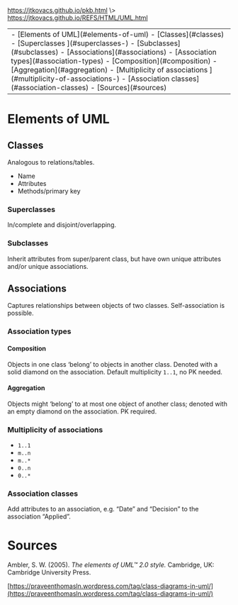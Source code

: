 <p id="path"><a href="../../pkb.html">https://jtkovacs.github.io/pkb.html</a> \> <a href="https://jtkovacs.github.io/REFS/HTML/UML.html">https://jtkovacs.github.io/REFS/HTML/UML.html</a></p><table class="TOC"><tr><td>- [Elements of UML](#elements-of-uml)
	- [Classes](#classes)
		- [Superclasses ](#superclasses-)
		- [Subclasses](#subclasses)
	- [Associations](#associations)
		- [Association types](#association-types)
			- [Composition](#composition)
			- [Aggregation](#aggregation)
		- [Multiplicity of associations ](#multiplicity-of-associations-)
		- [Association classes](#association-classes)
- [Sources](#sources)
</td></tr></table>

# Elements of UML

## Classes

Analogous to relations/tables.

- Name
- Attributes
- Methods/primary key

### Superclasses 

In/complete and disjoint/overlapping.

### Subclasses

Inherit attributes from super/parent class, but have own unique attributes and/or unique associations.  


## Associations

Captures relationships between objects of two classes. Self-association is possible.

### Association types

#### Composition

Objects in one class ‘belong’ to objects in another class. Denoted with a solid diamond on the association. Default multiplicity `1..1`, no PK needed.

#### Aggregation

Objects might ‘belong’ to at most one object of another class; denoted with an empty diamond on the association. PK required.

### Multiplicity of associations 

- `1..1`
- `m..n`
- `m..*` 
- `0..n` 
- `0..*`

### Association classes

Add attributes to an association, e.g. “Date” and “Decision” to the association “Applied”.




# Sources

Ambler, S. W. (2005). _The elements of UML™ 2.0 style._ Cambridge, UK: Cambridge University Press.

[https://praveenthomasln.wordpress.com/tag/class-diagrams-in-uml/](https://praveenthomasln.wordpress.com/tag/class-diagrams-in-uml/)